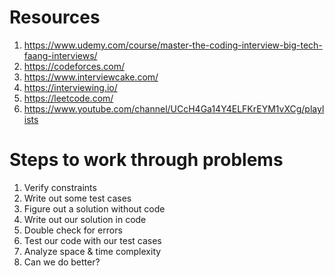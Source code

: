 # Resources
1. https://www.udemy.com/course/master-the-coding-interview-big-tech-faang-interviews/
1. https://codeforces.com/
1. https://www.interviewcake.com/
1. https://interviewing.io/
1. https://leetcode.com/
1. https://www.youtube.com/channel/UCcH4Ga14Y4ELFKrEYM1vXCg/playlists




# Steps to work through problems
1. Verify constraints
1. Write out some test cases
1. Figure out a solution without code
1. Write out our solution in code
1. Double check for errors
1. Test our code with our test cases
1. Analyze space & time complexity
1. Can we do better?